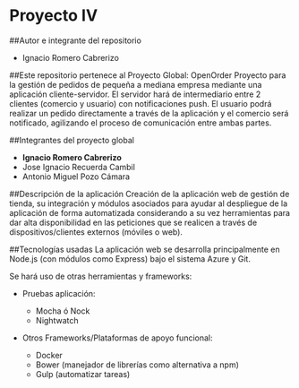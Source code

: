 # Proyecto IV

##Autor e integrante del repositorio 
 - Ignacio Romero Cabrerizo

##Este repositorio pertenece al Proyecto Global: OpenOrder
Proyecto para la gestión de pedidos de pequeña a mediana empresa mediante una aplicación cliente-servidor. El servidor hará de intermediario entre 2 clientes (comercio y usuario) con notificaciones push. El usuario podrá realizar un pedido directamente a través de la aplicación y el comercio será notificado, agilizando el proceso de comunicación entre ambas partes.

##Integrantes del proyecto global
- **Ignacio Romero Cabrerizo**
- Jose Ignacio Recuerda Cambil
- Antonio Miguel Pozo Cámara

##Descripción de la aplicación
Creación de la aplicación web de gestión de tienda, su integración y módulos asociados para ayudar al despliegue de la aplicación de forma automatizada considerando a su vez herramientas para dar alta disponibilidad en las peticiones que se realicen a través de dispositivos/clientes externos (móviles o web).

##Tecnologías usadas
La aplicación web se desarrolla principalmente en Node.js (con módulos como Express) bajo el sistema Azure y Git.

Se hará uso de otras herramientas y frameworks:

 + Pruebas aplicación:
 	- Mocha ó Nock
 	- Nightwatch 

 + Otros Frameworks/Plataformas de apoyo funcional:
 	- Docker 
 	- Bower (manejador de librerías como alternativa a npm)
 	- Gulp (automatizar tareas)
